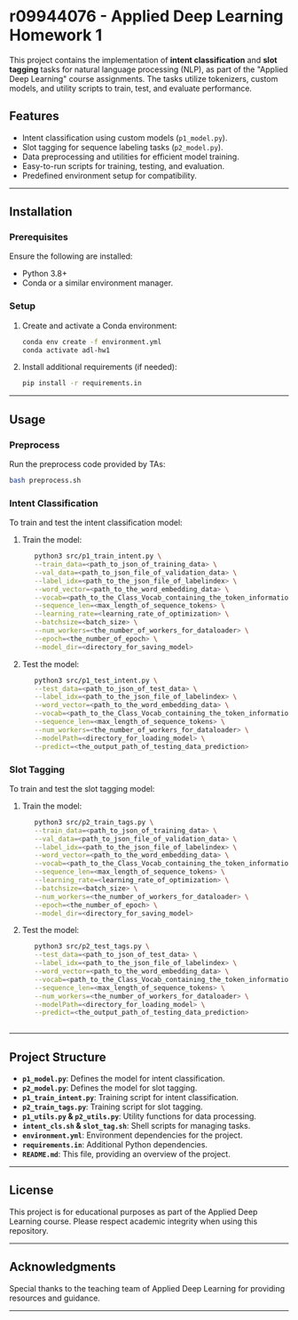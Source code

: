 
# r09944076 - Applied Deep Learning Homework 1

This project contains the implementation of **intent classification** and **slot tagging** tasks for natural language processing (NLP), as part of the "Applied Deep Learning" course assignments. The tasks utilize tokenizers, custom models, and utility scripts to train, test, and evaluate performance.


## Features
- Intent classification using custom models (`p1_model.py`).
- Slot tagging for sequence labeling tasks (`p2_model.py`).
- Data preprocessing and utilities for efficient model training.
- Easy-to-run scripts for training, testing, and evaluation.
- Predefined environment setup for compatibility.

---

## Installation

### Prerequisites
Ensure the following are installed:
- Python 3.8+
- Conda or a similar environment manager.

### Setup
1. Create and activate a Conda environment:
   ```bash
   conda env create -f environment.yml
   conda activate adl-hw1
   ```

2. Install additional requirements (if needed):
   ```bash
   pip install -r requirements.in
   ```

---

## Usage
### Preprocess
Run the preprocess code provided by TAs:
```bash
bash preprocess.sh
```

### Intent Classification
To train and test the intent classification model:
1. Train the model:
   ```bash
      python3 src/p1_train_intent.py \
      --train_data=<path_to_json_of_training_data> \
      --val_data=<path_to_json_file_of_validation_data> \
      --label_idx=<path_to_the_json_file_of_labelindex> \
      --word_vector=<path_to_the_word_embedding_data> \
      --vocab=<path_to_the_Class_Vocab_containing_the_token_information> \
      --sequence_len=<max_length_of_sequence_tokens> \
      --learning_rate=<learning_rate_of_optimization> \
      --batchsize=<batch_size> \
      --num_workers=<the_number_of_workers_for_dataloader> \
      --epoch=<the_number_of_epoch> \
      --model_dir=<directory_for_saving_model>
   ```
2. Test the model:
   ```bash
      python3 src/p1_test_intent.py \
      --test_data=<path_to_json_of_test_data> \
      --label_idx=<path_to_the_json_file_of_labelindex> \
      --word_vector=<path_to_the_word_embedding_data> \
      --vocab=<path_to_the_Class_Vocab_containing_the_token_information> \
      --sequence_len=<max_length_of_sequence_tokens> \
      --num_workers=<the_number_of_workers_for_dataloader> \
      --modelPath=<directory_for_loading_model> \
      --predict=<the_output_path_of_testing_data_prediction>
   ```

### Slot Tagging
To train and test the slot tagging model:
1. Train the model:
   ```bash
      python3 src/p2_train_tags.py \
      --train_data=<path_to_json_of_training_data> \
      --val_data=<path_to_json_file_of_validation_data> \
      --label_idx=<path_to_the_json_file_of_labelindex> \
      --word_vector=<path_to_the_word_embedding_data> \
      --vocab=<path_to_the_Class_Vocab_containing_the_token_information> \
      --sequence_len=<max_length_of_sequence_tokens> \
      --learning_rate=<learning_rate_of_optimization> \
      --batchsize=<batch_size> \
      --num_workers=<the_number_of_workers_for_dataloader> \
      --epoch=<the_number_of_epoch> \
      --model_dir=<directory_for_saving_model>

   ```
2. Test the model:
   ```bash
      python3 src/p2_test_tags.py \
      --test_data=<path_to_json_of_test_data> \
      --label_idx=<path_to_the_json_file_of_labelindex> \
      --word_vector=<path_to_the_word_embedding_data> \
      --vocab=<path_to_the_Class_Vocab_containing_the_token_information> \
      --sequence_len=<max_length_of_sequence_tokens> \
      --num_workers=<the_number_of_workers_for_dataloader> \
      --modelPath=<directory_for_loading_model> \
      --predict=<the_output_path_of_testing_data_prediction>
    
   ```

---

## Project Structure
- **`p1_model.py`**: Defines the model for intent classification.
- **`p2_model.py`**: Defines the model for slot tagging.
- **`p1_train_intent.py`**: Training script for intent classification.
- **`p2_train_tags.py`**: Training script for slot tagging.
- **`p1_utils.py` & `p2_utils.py`**: Utility functions for data processing.
- **`intent_cls.sh` & `slot_tag.sh`**: Shell scripts for managing tasks.
- **`environment.yml`**: Environment dependencies for the project.
- **`requirements.in`**: Additional Python dependencies.
- **`README.md`**: This file, providing an overview of the project.

---

## License
This project is for educational purposes as part of the Applied Deep Learning course. Please respect academic integrity when using this repository.

---

## Acknowledgments
Special thanks to the teaching team of Applied Deep Learning for providing resources and guidance.

---
